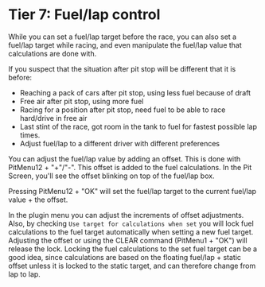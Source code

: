 # Tier 7: Fuel/lap control

While you can set a fuel/lap target before the race, you can also set a fuel/lap target while racing, and even manipulate the fuel/lap value that calculations are done with.

If you suspect that the situation after pit stop will  be different that it is before:

* Reaching a pack of cars after pit stop, using less fuel because of draft
* Free air after pit stop, using more fuel
* Racing for a position after pit stop, need fuel to be able to race hard/drive in free air
* Last stint of the race, got room in the tank to fuel for fastest possible lap times.
* Adjust fuel/lap to a different driver with different preferences

You can adjust the fuel/lap value by adding an offset. This is done with PitMenu12 + "+"/"-". This offset is added to the fuel calculations. In the Pit Screen, you'll see the offset blinking on top of the fuel/lap box.&#x20;

Pressing PitMenu12 + "OK" will set the fuel/lap target to the current fuel/lap value + the offset.&#x20;

In the plugin menu you can adjust the increments of offset adjustments. Also, by checking `Use target for calculations when set` you will lock fuel calculations to the fuel target automatically when setting a new fuel target. Adjusting the offset or using the CLEAR command (PitMenu1 + "OK") will release the lock. Locking the fuel calculations to the set fuel target can be a good idea, since calculations are based on the floating fuel/lap + static offset unless it is locked to the static target, and can therefore change from lap to lap.

